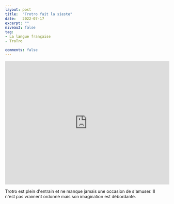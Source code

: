 ```yaml
---
layout: post
title:  "Trotro fait la sieste"
date:   2022-07-17
excerpt: ""
niveau3: false
tag:
- La langue française
- TroTro

comments: false
---
```

<center>
<img style="display: none;" src="/assets/img/thumbnails/trotro-17.jpg" alt="" width="1" height="1">
<iframe width="542px" height="406px" src="https://www.youtube.com/embed/X5xQuyttyEk?rel=0&controls=1&showinfo=0&modestbranding=1&enablejsapi=1" allowfullscreen frameborder="0" ></iframe></center>

Trotro est plein d'entrain et ne manque jamais une occasion de s'amuser. Il n'est pas vraiment ordonné mais son imagination est débordante. 
